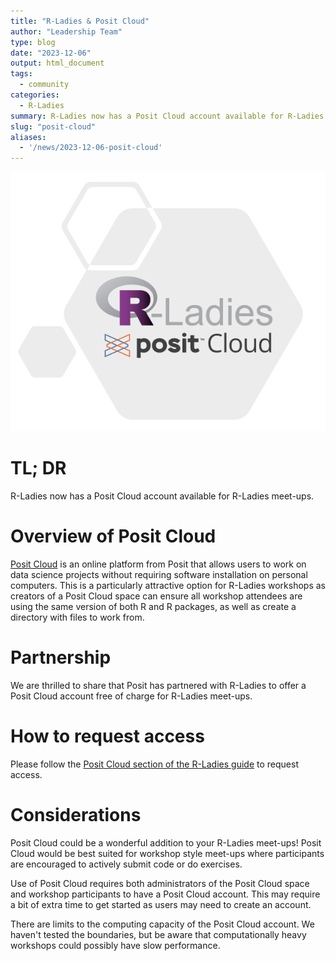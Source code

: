 ```yaml
---
title: "R-Ladies & Posit Cloud"
author: "Leadership Team"
type: blog
date: "2023-12-06"
output: html_document
tags:
  - community
categories:
  - R-Ladies
summary: R-Ladies now has a Posit Cloud account available for R-Ladies meet-ups.
slug: "posit-cloud"
aliases:
  - '/news/2023-12-06-posit-cloud'
---
```


![R-Ladies and Posit Cloud logos](rladies_posit_cloud_hex.PNG)

# TL; DR

R-Ladies now has a Posit Cloud account available for R-Ladies meet-ups.

# Overview of Posit Cloud

[Posit Cloud](https://posit.cloud/) is an online platform from Posit that allows
users to work on data science projects without requiring software installation on
personal computers. This is a particularly attractive option for R-Ladies workshops
as creators of a Posit Cloud space can ensure all workshop attendees are using the
same version of both R and R packages, as well as create a directory with files to work from.

# Partnership

We are thrilled to share that Posit has partnered with R-Ladies to offer a
Posit Cloud account free of charge for R-Ladies meet-ups.

# How to request access

Please follow the [Posit Cloud section of the
R-Ladies guide](https://guide.rladies.org/organization/tech/accounts/#posit-cloud) to request access.

# Considerations

Posit Cloud could be a wonderful addition to your R-Ladies meet-ups! Posit Cloud
would be best suited for workshop style meet-ups where participants are encouraged
to actively submit code or do exercises.

Use of Posit Cloud requires both administrators of the Posit Cloud space and
workshop participants to have a Posit Cloud account. This may require
a bit of extra time to get started as users may need to create an account.

There are limits to the computing capacity of the Posit Cloud account. We haven't
tested the boundaries, but be aware that computationally heavy workshops could
possibly have slow performance.
